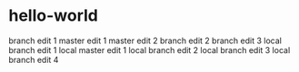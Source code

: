 # hello-world

branch edit 1
master edit 1
master edit 2
branch edit 2
branch edit 3
local branch edit 1
local master edit 1
local branch edit 2
local branch edit 3
local branch edit 4
